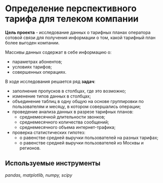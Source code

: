 # Определение перспективного тарифа для телеком компании

**Цель проекта** - исследование данных о тарифных планах оператора сотовой связи для получения информации о том, какой тарифный план более выгоден компании.

Массивы данных содержат в себе информацию о: 
- параметрах абонентов;
- условиях тарифов;
- совершенных операциях.

В ходе исследования решается ряд **задач**:
- заполнение пропусков в столбцах, где это возможно; 
- изменение типов данных в столбцах;
- объединение таблиц в одну общую на основе группировки по пользователям и месяцу, в котором совершались операции;
- проведение анализа данных в разрезе тарифных планов:
    + среднемесячной длительности звонков;
    + среднемесячного количества сообщений;
    + среднемесячного объема интернет-трафика;
- проверка статистических гипотез:
    + о равенстве средней выручки пользователей на разных тарифах;
    + о равенстве средней выручки пользователей из Москвы и регионов.

## Используемые инструменты
*pandas, matplotlib, numpy, scipy*
